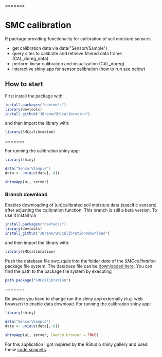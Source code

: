 
=======
# SMC calibration
R package providing functionality for calibration of soil moisture sensors.
* get calibration data via data("SensorVSample")
* query sites to calibrate and retrieve filtered data frame (CAL_doreg_data)
* perform linear calibration and visualization (CAL_doreg)
* interactive shiny app for sensor calibration (how to run see below)


## How to start

First install the package with:

```R
install.packages("devtools")
library(devtools)
install_github("JBrenn/SMCcalibration")
```

and then import the library with:

```R
library(SMCcalibration)
```

=======

For running the calibration shiny app:

```R
library(shiny)

data("SensorVSample")
data <- unique(data[,-8])

shinyApp(ui, server)
```


### Branch download

Enables downloading of (un)calibrated soil moisture data (specific sensors) after adjusting the calibration function.
This branch is still a beta version. To use it install via

```R
install.packages("devtools")
library(devtools)
install_github("JBrenn/SMCcalibration@download")
```

and then import the library with:

```R
library(SMCcalibration)
```

Push the database file _swc.sqlite_ into the folder _data_ of the _SMCcalibration_ package file system. The database file can be [downloaded here](https://cloud.scientificnet.org/index.php/s/x6CZtdVdcsoTfvy/download). You can find the path to the package file system by executing

```R
path.package("SMCcalibration")
```

=======

Be aware: you have to change run the shiny app externally (e.g. web browser) to enable data download.
For running the calibration shiny app:

```R
library(shiny)

data("SensorVSample")
data <- unique(data[,-8])

shinyApp(ui, server, launch.browser	= TRUE)
``` 

For this application I got inspired by the RStudio shiny gallery and used these [code snippets](http://shiny.rstudio.com/gallery/plot-interaction-exclude.html).

